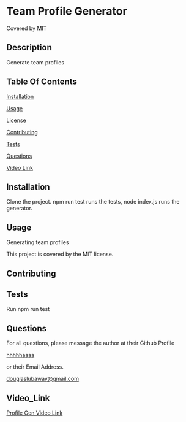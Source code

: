 # Team Profile Generator

  Covered by MIT

  ## Description

  Generate team profiles

  ## Table Of Contents

  [Installation](##Installation)

  [Usage](##Usage)
  
  [License](##License)
  
  [Contributing](##Contributing)
  
  [Tests](##Tests)
  
  [Questions](##Questions)

  [Video Link](##Video_Link)
  
  ## Installation
  
  Clone the project. npm run test runs the tests, node index.js runs the generator.
  
  ## Usage
  
  Generating team profiles
  
  This project is covered by the MIT license.

  ## Contributing

  

  ## Tests

  Run npm run test

  ## Questions

  For all questions, please message the author at their Github Profile

  [hhhhhaaaa](https://github.com/hhhhhaaaa/)

  or their Email Address.

  douglaslubaway@gmail.com

 ## Video_Link

  [Profile Gen Video Link](https://youtu.be/Gsr1FFfI_AA)
